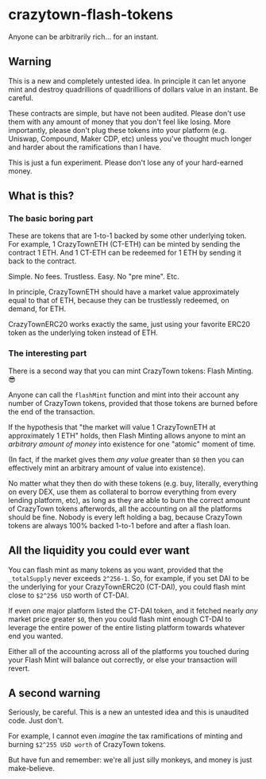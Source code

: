 # crazytown-flash-tokens
Anyone can be arbitrarily rich... for an instant.

## Warning

This is a new and completely untested idea. In principle it can let anyone mint and destroy quadrillions of quadrillions of dollars value in an instant. Be careful.

These contracts are simple, but have not been audited. Please don't use them with any amount of money that you don't feel like losing. More importantly, please don't plug these tokens into your platform (e.g. Uniswap, Compound, Maker CDP, etc) unless you've thought much longer and harder about the ramifications than I have.

This is just a fun experiment. Please don't lose any of your hard-earned money.

## What is this?

### The basic boring part

These are tokens that are 1-to-1 backed by some other underlying token. For example, 1 CrazyTownETH (CT-ETH) can be minted by sending the contract 1 ETH. And 1 CT-ETH can be redeemed for 1 ETH by sending it back to the contract.

Simple. No fees. Trustless. Easy. No "pre mine". Etc.

In principle, CrazyTownETH should have a market value approximately equal to that of ETH, because they can be trustlessly redeemed, on demand, for ETH.

CrazyTownERC20 works exactly the same, just using your favorite ERC20 token as the underlying token instead of ETH.

### The interesting part

There is a second way that you can mint CrazyTown tokens: Flash Minting. 😎

Anyone can call the `flashMint` function and mint into their account any number of CrazyTown tokens, provided that those tokens are burned before the end of the transaction.

If the hypothesis that "the market will value 1 CrazyTownETH at approximately 1 ETH" holds, then Flash Minting allows anyone to mint an _arbitrary amount of money_ into existence for one "atomic" moment of time.

(In fact, if the market gives them _any value_ greater than `$0` then you can effectively mint an arbitrary amount of value into existence).

No matter what they then do with these tokens (e.g. buy, literally, everything on every DEX, use them as collateral to borrow everything from every lending platform, etc), as long as they are able to burn the correct amount of CrazyTown tokens afterwords, all the accounting on all the platforms should be fine. Nobody is every left holding a bag, because CrazyTown tokens are always 100% backed 1-to-1 before and after a flash loan.

## All the liquidity you could ever want

You can flash mint as many tokens as you want, provided that the `_totalSupply` never exceeds `2^256-1`. So, for example, if you set DAI to be the underlying for your CrazyTownERC20 (CT-DAI), you could flash mint close to `$2^256 USD` worth of CT-DAI.

If even _one_ major platform listed the CT-DAI token, and it fetched nearly _any_ market price greater `$0`, then you could flash mint enough CT-DAI to leverage the entire power of the entire listing platform towards whatever end you wanted.

Either all of the accounting across all of the platforms you touched during your Flash Mint will balance out correctly, or else your transaction will revert.

## A second warning

Seriously, be careful. This is a new an untested idea and this is unaudited code. Just don't.

For example, I cannot even _imagine_ the tax ramifications of minting and burning `$2^255 USD worth` of CrazyTown tokens.

But have fun and remember: we're all just silly monkeys, and money is just make-believe.